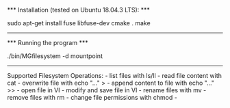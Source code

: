 *** Installation (tested on Ubuntu 18.04.3 LTS): ***

sudo apt-get install fuse libfuse-dev
cmake .
make

****************************************************

*** Running the program ***

./bin/MGfilesystem -d mountpoint




****************************************************


Supported Filesystem Operations:
    - list files with ls/ll
    - read file content with cat
    - overwrite file with echo "..." > 
    - append content to file with echo "..." >> 
    - open file in VI
    - modify and save file in VI
    - rename files with mv
    - remove files with rm
    - change file permissions with chmod
    - 

